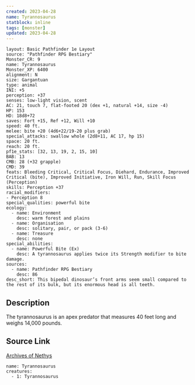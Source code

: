 ```yaml
---
created: 2023-04-28
name: Tyrannosaurus
statblock: inline
tags: [monster]
updated: 2023-04-28
---
```

```statblock
layout: Basic Pathfinder 1e Layout
source: "Pathfinder RPG Bestiary"
Monster_CR: 9
name: Tyrannosaurus
Monster_XP: 6400
alignment: N
size: Gargantuan
type: animal
INI: +5
perception: +37
senses: low-light vision, scent
AC: 21, touch 7, flat-footed 20 (dex +1, natural +14, size -4)
HP: 153
HD: 18d8+72
saves: Fort +15, Ref +12, Will +10
speed: 40 ft.
melee: bite +20 (4d6+22/19-20 plus grab)
special_attacks: swallow whole (2d8+11, AC 17, hp 15)
space: 20 ft.
reach: 20 ft.
pf1e_stats: [32, 13, 19, 2, 15, 10]
BAB: 13
CMB: 28 (+32 grapple)
CMD: 39
feats: Bleeding Critical, Critical Focus, Diehard, Endurance, Improved Critical (bite), Improved Initiative, Iron Will, Run, Skill Focus (Perception)
skills: Perception +37
racial_modifiers:
- Perception 8
special_qualities: powerful bite
ecology:
  - name: Environment
    desc: warm forest and plains
  - name: Organisation
    desc: solitary, pair, or pack (3-6)
  - name: Treasure
    desc: none
special_abilities:
  - name: Powerful Bite (Ex)
    desc: A tyrannosaurus applies twice its Strength modifier to bite damage.
sources:
  - name: Pathfinder RPG Bestiary
    desc: 86
desc_short: This bipedal dinosaur’s front arms seem small compared to the rest of its bulk, but its enormous head is all teeth.
```
## Description
The tyrannosaurus is an apex predator that measures 40 feet long and weighs 14,000 pounds.
## Source Link
[Archives of Nethys](https://aonprd.com/MonsterDisplay.aspx?ItemName=Tyrannosaurus)
```encounter-table
name: Tyrannosaurus
creatures:
  - 1: Tyrannosaurus
```

